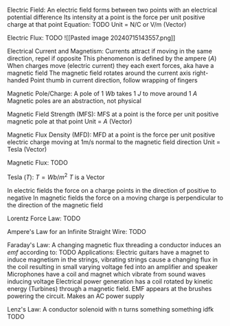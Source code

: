 Electric Field:
	An electric field forms between two points with an electrical potential difference
	Its intensity at a point is the force per unit positive charge at that point
	Equation: TODO
	Unit = N/C or V/m (Vector)

Electric Flux:
	TODO
	![[Pasted image 20240715143557.png]]

Electrical Current and Magnetism:
	Currents attract if moving in the same direction, repel if opposite
	This phenomenon is defined by the ampere ($A$)
	When charges move (electric current) they each exert forces, aka have a magnetic field
	The magnetic field rotates around the current axis right-handed
		Point thumb in current direction, follow wrapping of fingers

Magnetic Pole/Charge:
	A pole of 1 $Wb$ takes 1 $J$ to move around 1 $A$
	Magnetic poles are an abstraction, not physical

Magnetic Field Strength (MFS):
	 MFS at a point is the force per unit positive magnetic pole at that point
	 Unit = $A$ (Vector)

Magnetic Flux Density (MFD):
	MFD at a point is the force per unit positive electric charge moving at 1m/s normal to the magnetic field direction
	Unit = Tesla (Vector)

Magnetic Flux:
	TODO

Tesla ($T$):
	$T = Wb/m^2$
	$T$ is a Vector

In electric fields the force on a charge points in the direction of positive to negative
In magnetic fields the force on a moving charge is perpendicular to the direction of the magnetic field

Lorentz Force Law:
	TODO

Ampere's Law for an Infinite Straight Wire:
	TODO

Faraday's Law:
	A changing magnetic flux threading a conductor induces an $emf$ according to:
		TODO
	Applications:
		Electric guitars have a magnet to induce magnetism in the strings, vibrating strings cause a changing flux in the coil resulting in small varying voltage fed into an amplifier and speaker
		Microphones have a coil and magnet which vibrate from sound waves inducing voltage 
		Electrical power generation has a coil rotated by kinetic energy (Turbines) through a magnetic field. EMF appears at the brushes powering the circuit. Makes an AC power supply

Lenz's Law:
	A conductor solenoid with n turns something something idfk
	TODO